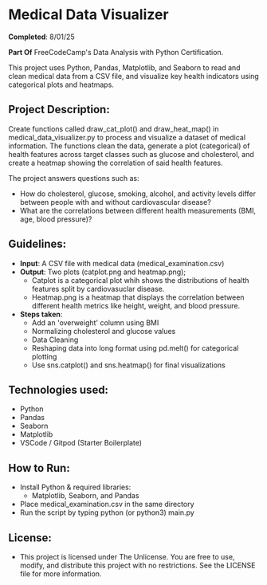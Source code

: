 # Medical Data Visualizer

**Completed**: 8/01/25

**Part Of** FreeCodeCamp's Data Analysis with Python Certification.

This project uses Python, Pandas, Matplotlib, and Seaborn to read and clean medical data from a CSV file, and visualize key health indicators using categorical plots and heatmaps.

## Project Description:

Create functions called draw_cat_plot() and draw_heat_map() in medical_data_visualizer.py to process and visualize a dataset of medical information. The functions clean the data, generate a plot (categorical) of health features across target classes such as glucose and cholesterol, and create a heatmap showing the correlation of said health features.

The project answers questions such as:

- How do cholesterol, glucose, smoking, alcohol, and activity levels differ between people with and without cardiovascular disease?
- What are the correlations between different health measurements (BMI, age, blood pressure)?

## Guidelines:

- **Input**: A CSV file with medical data (medical_examination.csv)
- **Output**: Two plots (catplot.png and heatmap.png);
    - Catplot is a categorical plot whih shows the distributions of health features split by cardiovasuclar disease.
    - Heatmap.png is a heatmap that displays the correlation between different health metrics like height, weight, and blood pressure.
- **Steps taken**:
    -  Add an 'overweight' column using BMI
    -  Normalizing cholesterol and glucose values
    -  Data Cleaning
    -  Reshaping data into long format using pd.melt() for categorical plotting
    -  Use sns.catplot() and sns.heatmap() for final visualizations
 

## Technologies used:
- Python
- Pandas
- Seaborn
- Matplotlib
- VSCode / Gitpod (Starter Boilerplate)

## How to Run:
- Install Python & required libraries:
    - Matplotlib, Seaborn, and Pandas
- Place medical_examination.csv in the same directory
- Run the script by typing python (or python3) main.py

## License:
- This project is licensed under The Unlicense. You are free to use, modify, and distribute this project with no restrictions. See the LICENSE file for more information.
